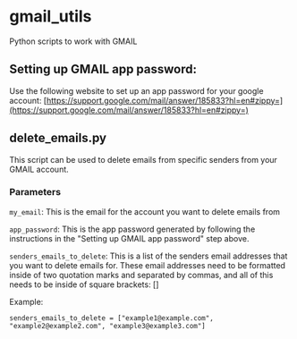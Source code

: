 # gmail_utils
Python scripts to work with GMAIL

## Setting up GMAIL app password:
Use the following website to set up an app password for your google account:
[https://support.google.com/mail/answer/185833?hl=en#zippy=](https://support.google.com/mail/answer/185833?hl=en#zippy=)

## delete_emails.py
This script can be used to delete emails from specific senders from your GMAIL account. 

### Parameters
`my_email`: This is the email for the account you want to delete emails from

`app_password`: This is the app password generated by following the instructions in the "Setting up GMAIL app password" step above.

`senders_emails_to_delete`: This is a list of the senders email addresses that you want to delete emails for. These email addresses need to be formatted inside of two quotation marks and separated by commas, and all of this needs to be inside of square brackets: []

Example: 
```
senders_emails_to_delete = ["example1@example.com", "example2@example2.com", "example3@example3.com"]
```
